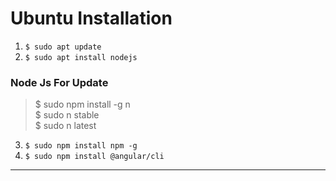 # Ubuntu Installation 
1. ``` $ sudo apt update ```
2. ``` $ sudo apt install nodejs ```
 ###  Node Js For Update  <br>
 > $ sudo npm install -g n <br>
 > $ sudo n stable <br>
 > $ sudo n latest  <br> 
 
3. ``` $ sudo npm install npm -g ```
4. ``` $ sudo npm install @angular/cli ```
<hr>
